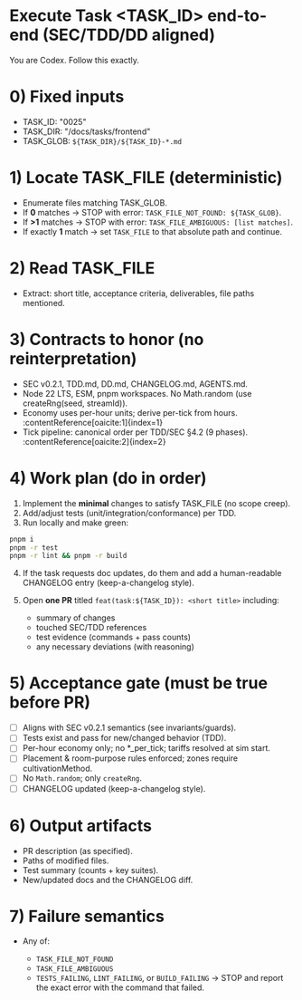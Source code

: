 # Execute Task <TASK_ID> end-to-end (SEC/TDD/DD aligned)

You are Codex. Follow this exactly.

# 0) Fixed inputs
- TASK_ID: "0025"
- TASK_DIR: "/docs/tasks/frontend"
- TASK_GLOB: `${TASK_DIR}/${TASK_ID}-*.md`

# 1) Locate TASK_FILE (deterministic)
- Enumerate files matching TASK_GLOB.
- If **0** matches → STOP with error: `TASK_FILE_NOT_FOUND: ${TASK_GLOB}`.
- If **>1** matches → STOP with error: `TASK_FILE_AMBIGUOUS: [list matches]`.
- If exactly **1** match → set `TASK_FILE` to that absolute path and continue.

# 2) Read TASK_FILE
- Extract: short title, acceptance criteria, deliverables, file paths mentioned.

# 3) Contracts to honor (no reinterpretation)
- SEC v0.2.1, TDD.md, DD.md, CHANGELOG.md, AGENTS.md. 
- Node 22 LTS, ESM, pnpm workspaces. No Math.random (use createRng(seed, streamId)).
- Economy uses per-hour units; derive per-tick from hours. :contentReference[oaicite:1]{index=1}
- Tick pipeline: canonical order per TDD/SEC §4.2 (9 phases). :contentReference[oaicite:2]{index=2}

# 4) Work plan (do in order)
1) Implement the **minimal** changes to satisfy TASK_FILE (no scope creep).
2) Add/adjust tests (unit/integration/conformance) per TDD.
3) Run locally and make green:

```bash
pnpm i
pnpm -r test
pnpm -r lint && pnpm -r build
````

4. If the task requests doc updates, do them and add a human-readable CHANGELOG entry (keep-a-changelog style). 
5. Open **one PR** titled `feat(task:${TASK_ID}): <short title>` including:

   * summary of changes
   * touched SEC/TDD references
   * test evidence (commands + pass counts)
   * any necessary deviations (with reasoning)

# 5) Acceptance gate (must be true before PR)

* [ ] Aligns with SEC v0.2.1 semantics (see invariants/guards). 
* [ ] Tests exist and pass for new/changed behavior (TDD).
* [ ] Per-hour economy only; no *_per_tick; tariffs resolved at sim start. 
* [ ] Placement & room-purpose rules enforced; zones require cultivationMethod. 
* [ ] No `Math.random`; only `createRng`. 
* [ ] CHANGELOG updated (keep-a-changelog style). 

# 6) Output artifacts

* PR description (as specified).
* Paths of modified files.
* Test summary (counts + key suites).
* New/updated docs and the CHANGELOG diff.

# 7) Failure semantics

* Any of:

  * `TASK_FILE_NOT_FOUND`
  * `TASK_FILE_AMBIGUOUS`
  * `TESTS_FAILING`, `LINT_FAILING`, or `BUILD_FAILING`
    → STOP and report the exact error with the command that failed.

